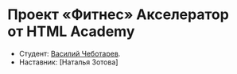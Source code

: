 # Проект «Фитнес» Акселератор от HTML Academy

* Студент: [Василий Чеботарев](https://up.htmlacademy.ru/adaptive/24/user/1834003).
* Наставник: [Наталья Зотова]
